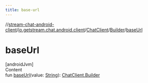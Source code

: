 ```yaml
---
title: base-url
---
```

//[stream-chat-android-client](../../../../index.md)/[io.getstream.chat.android.client](../../index.md)/[ChatClient](../index.md)/[Builder](index.md)/[baseUrl](baseUrl.md)



# baseUrl  
[androidJvm]  
Content  
fun [baseUrl](baseUrl.md)(value: [String](https://kotlinlang.org/api/latest/jvm/stdlib/kotlin/-string/index.html)): [ChatClient.Builder](index.md)  



